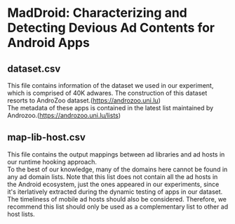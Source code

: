 # MadDroid: Characterizing and Detecting Devious Ad Contents for Android Apps

## dataset.csv ##
This file contains information of the dataset we used in our experiment, which is comprised of 40K adwares.
The construction of this dataset resorts to AndroZoo dataset.(https://androzoo.uni.lu)  
The metadata of these apps is contained in the latest list maintained by Androzoo.(https://androzoo.uni.lu/lists)

## map-lib-host.csv ##

This file contains the output mappings between ad libraries and ad hosts in our runtime hooking approach.  
To the best of our knowledge, many of the domains here cannot be found in any ad domain lists.
Note that this list does not contain all the ad hosts in the Android ecosystem, just the ones appeared in our experiments, since it's iterlatively extracted during the dynamic testing of apps in our dataset. The timeliness of mobile ad hosts should also be considered.
Therefore, we recommend this list should only be used as a complementary list to other ad host lists.

